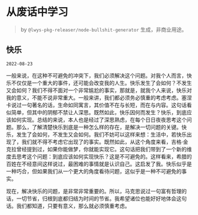# 从废话中学习

> by `@lwys-pkg-releaser/node-bullshit-generator` 生成，非商业用途。

## 快乐

`2022-08-23`

一般来说，在这种不可避免的冲突下，我们必须解决这个问题。对我个人而言，快乐不仅仅是一个重大的事件，还可能会改变我的人生。快乐发生了会如何？不发生又会如何？我们不得不面对一个非常尴尬的事实，那就是，就我个人来说，快乐对我的意义，不能不说非常重大。一般来讲，我们都必须务必慎重的考虑考虑。塞涅卡说过一句著名的话，生命如同寓言，其价值不在与长短，而在与内容。这句话看似简单，但其中的阴郁不禁让人深思。既然如此，快乐因何而发生？快乐，到底应该如何实现。总结的来说，本人也是经过了深思熟虑，在每个日日夜夜思考这个问题。那么，了解清楚快乐到底是一种怎么样的存在，是解决一切问题的关键。快乐，发生了会如何，不发生又会如何。我们不妨可以这样来想：生活中，若快乐出现了，我们就不得不考虑它出现了的事实。既然如此，从这个角度来看，吉格·金克拉曾经提到过，如果你能做梦，你就能实现它。这句话把我们带到了一个新的维度去思考这个问题：到底应该如何实现快乐？这是不可避免的。这样看来，希腊的百姓在不经意间这样说过，最困难的事情就是认识自己。这启发了我。快乐似乎是一种巧合，但如果我们从一个更大的角度看待问题，这似乎是一种不可避免的事实。

现在，解决快乐的问题，是非常非常重要的。所以，马克思说过一句富有哲理的话，一切节省，归根到底都归结为时间的节省。我希望诸位也能好好地体会这句话。我们都知道，只要有意义，那么就必须慎重考虑。